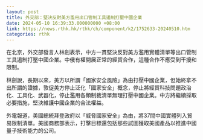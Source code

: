 ```yaml
---
layout: post
title: 外交部：堅決反對美方濫用出口管制工具遏制打壓中國企業
date: 2024-05-10 16:39:33.000000000 +08:00
link: https://news.rthk.hk/rthk/ch/component/k2/1752633-20240510.htm
categories: rthk
---
```


在北京，外交部發言人林劍表示，中方一貫堅決反對美方濫用實體清單等出口管制工具遏制打壓中國企業。中俄有權開展正常的經貿合作，這種合作不應受到干擾和限制。

林劍說，長期以來，美方以所謂「國家安全風險」為由打壓中國企業，但始終拿不出所謂的證據，敦促美方停止泛化「國家安全」概念，停止將經貿科技問題政治化、工具化、武器化，停止濫用各類制裁清單無理打壓中國企業。中方將繼續採取必要措施，堅決維護中國企業的合法權益。

外電報道，美國總統拜登政府以「威脅國家安全」為由，將37間中國實體列入貿易限制清單。美國商務部表示，打擊目標還包括那些試圖獲取美國產品以推進中國量子技術能力的公司。
